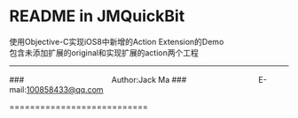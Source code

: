 README in JMQuickBit
===========================
使用Objective-C实现iOS8中新增的Action Extension的Demo<br/>
包含未添加扩展的original和实现扩展的action两个工程

****
###　　　　　　　　　　　     Author:Jack Ma
###　　　　　　　　　     E-mail:100858433@qq.com

===========================
